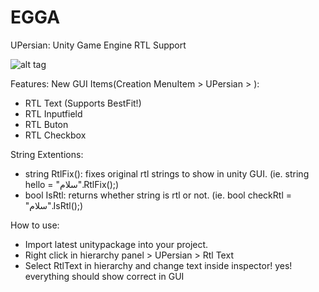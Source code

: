 # EGGA

UPersian:
Unity Game Engine RTL Support

![alt tag](https://cloud.githubusercontent.com/assets/6388730/16043232/f08871e8-3253-11e6-8153-d251e7dc67d0.PNG)

Features:
New GUI Items(Creation MenuItem > UPersian > ): 
- RTL Text (Supports BestFit!)
- RTL Inputfield
- RTL Buton 
- RTL Checkbox

String Extentions:
- string RtlFix(): fixes original rtl strings to show in unity GUI. (ie. string hello = "سلام".RtlFix();)
- bool IsRtl: returns whether string is rtl or not. (ie. bool checkRtl = "سلام".IsRtl();)


How to use:
- Import latest unitypackage into your project.
- Right click in hierarchy panel > UPersian > Rtl Text
- Select RtlText in hierarchy and change text inside inspector! yes! everything should show correct in GUI
